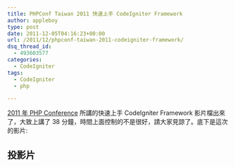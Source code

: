 ```yaml
---
title: PHPConf Taiwan 2011 快速上手 CodeIgniter Framework
author: appleboy
type: post
date: 2011-12-05T04:16:23+00:00
url: /2011/12/phpconf-taiwan-2011-codeigniter-framework/
dsq_thread_id:
  - 493603577
categories:
  - CodeIgniter
tags:
  - CodeIgniter
  - php

---
```

<a href="http://phpconf.tw/2011" target="_blank">2011 年 PHP Conference</a> 所講的快速上手 CodeIgniter Framework 影片檔出來了，大致上講了 38 分鐘，時間上面控制的不是很好，請大家見諒了。底下是這次的影片:

## 投影片

<script async class="speakerdeck-embed" data-id="4ebfba4ddfe0d500510048dc" data-ratio="1.33333333333333" src="//speakerdeck.com/assets/embed.js"></script>
